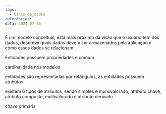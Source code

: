 ```yaml
---
tags:
  - banco_de_dados
referências: 
data: 2024-07-25
---
```

É um modelo conceitual, está mais próximo da visão que o usuário tem dos dados, descreve quais dados devem ser armazenados pela aplicação e como esses dados se relacionam.

Entidades possuem propriedades e comum

cardinalidade nos modelos

entidades são representadas por retângulos, as entidades possuem atributos

existem 6 tipos de atributos, sendo simples e monovalorado, atributo chave, atributo composto, multivalorado e atributo derivado

chave primária

